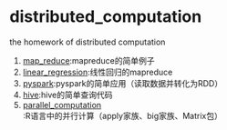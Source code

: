 # distributed_computation
the homework of distributed computation

1. [map_reduce](https://github.com/Snowing-ST/distributed_computation/tree/master/map_reduce):mapreduce的简单例子
2. [linear_regression](https://github.com/Snowing-ST/distributed_computation/tree/master/linear_regression):线性回归的mapreduce
3. [pyspark](https://github.com/Snowing-ST/distributed_computation/tree/master/pyspark):pyspark的简单应用（读取数据并转化为RDD）
4. [hive](https://github.com/Snowing-ST/distributed_computation/tree/master/hive):hive的简单查询代码
5. [parallel_computation](https://github.com/Snowing-ST/distributed_computation/tree/master/parallel_computation):R语言中的并行计算（apply家族、big家族、Matrix包）
